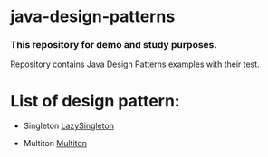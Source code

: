 # java-design-patterns

### This repository for demo and  study purposes.

Repository contains Java Design Patterns examples with their test.

# List of design pattern:

* Singleton
  [LazySingleton](/src/main/java/patterns/creational/LazySingleton.java)

* Multiton
  [Multiton](/src/main/java/patterns/creational/Multiton.java)
